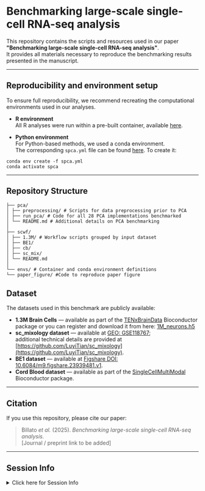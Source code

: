 # Benchmarking large-scale single-cell RNA-seq analysis

This repository contains the scripts and resources used in our paper  
**"Benchmarking large-scale single-cell RNA-seq analysis"**.  
It provides all materials necessary to reproduce the benchmarking results presented in the manuscript.

---

##  Reproducibility and environment setup

To ensure full reproducibility, we recommend recreating the computational environments used in our analyses.

- **R environment**  
  All R analyses were run within a pre-built container, available [here](https://github.com/billila/pca_scwf_paper/blob/main/envs/bioc_3_20_pca_wfsc.def).

- **Python environment**  
  For Python-based methods, we used a conda environment.  
  The corresponding `spca.yml` file can be found [here](https://github.com/billila/pca_scwf_paper/blob/main/envs/spca.yml).
  To create it:  

```
conda env create -f spca.yml
conda activate spca
```

---

## Repository Structure

```
├── pca/
│ ├── preprocessing/ # Scripts for data preprocessing prior to PCA
│ ├── run_pca/ # Code for all 28 PCA implementations benchmarked
│ └── README.md # Additional details on PCA benchmarking
│
├── scwf/
│ ├── 1.3M/ # Workflow scripts grouped by input dataset
│ ├── BE1/
│ ├── cb/
│ ├── sc_mix/
│ └── README.md
│
└── envs/ # Container and conda environment definitions
└── paper_figure/ #Code to reproduce paper figure
```


## Dataset

The datasets used in this benchmark are publicly available:

- **1.3M Brain Cells** — available as part of the [TENxBrainData](https://bioconductor.org/packages/TENxBrainData) Bioconductor package or 
you can register and download it from here: [1M_neurons.h5](https://support.10xgenomics.com/single-cell-gene-expression/datasets/1.3.0/1M_neurons)  
- **sc_mixology dataset** — available at [GEO: GSE118767](https://www.ncbi.nlm.nih.gov/geo/query/acc.cgi?acc=GSE118767);  
  additional technical details are provided at [https://github.com/LuyiTian/sc_mixology](https://github.com/LuyiTian/sc_mixology).  
- **BE1 dataset** — available at [Figshare DOI: 10.6084/m9.figshare.23939481.v1](https://doi.org/10.6084/m9.figshare.23939481.v1).  
- **Cord Blood dataset** — available as part of the [SingleCellMultiModal](https://bioconductor.org/packages/SingleCellMultiModal) Bioconductor package.

---

## Citation

If you use this repository, please cite our paper:

> Billato *et al.* (2025). *Benchmarking large-scale single-cell RNA-seq analysis.*  
> [Journal / preprint link to be added]

---


## Session Info

<details>
<summary>
Click here for Session Info
</summary>

``` r
sessionInfo()
# R version 4.4.2 (2024-10-31)
# Platform: x86_64-pc-linux-gnu
# Running under: Ubuntu 24.04.1 LTS
# 
# Matrix products: default
# BLAS:   /usr/lib/x86_64-linux-gnu/openblas-pthread/libblas.so.3 
# LAPACK: /usr/lib/x86_64-linux-gnu/openblas-pthread/libopenblasp-r0.3.26.so;  LAPACK version 3.12.0
# 
# locale:
#  [1] LC_CTYPE=en_US.UTF-8       LC_NUMERIC=C              
#  [3] LC_TIME=en_US.UTF-8        LC_COLLATE=en_US.UTF-8    
#  [5] LC_MONETARY=en_US.UTF-8    LC_MESSAGES=en_US.UTF-8   
#  [7] LC_PAPER=en_US.UTF-8       LC_NAME=C                 
#  [9] LC_ADDRESS=C               LC_TELEPHONE=C            
# [11] LC_MEASUREMENT=en_US.UTF-8 LC_IDENTIFICATION=C       
# 
# time zone: Etc/UTC
# tzcode source: system (glibc)
# 
# attached base packages:
# [1] stats4    stats     graphics  grDevices utils     datasets  methods  
# [8] base     
# 
# other attached packages:
#  [1] tidyr_1.3.1                 patchwork_1.3.0            
#  [3] Seurat_5.2.1                SeuratObject_5.0.2         
#  [5] sp_2.2-0                    dplyr_1.1.4                
#  [7] scrapper_1.0.3              bluster_1.16.0             
#  [9] mclust_6.1.1                AnnotationDbi_1.68.0       
# [11] SingleCellMultiModal_1.18.0 MultiAssayExperiment_1.32.0
# [13] TENxBrainData_1.26.0        RSpectra_0.16-2            
# [15] rARPACK_0.11-0              DelayedMatrixStats_1.28.1  
# [17] BiocParallel_1.40.0         scran_1.34.0               
# [19] scater_1.34.0               scuttle_1.16.0             
# [21] ggplot2_3.5.1               mbkmeans_1.22.0            
# [23] HDF5Array_1.34.0            rhdf5_2.50.2               
# [25] DelayedArray_0.32.0         SparseArray_1.6.2          
# [27] S4Arrays_1.6.0              abind_1.4-8                
# [29] Matrix_1.7-2                here_1.0.1                 
# [31] BiocSingular_1.22.0         zellkonverter_1.16.0       
# [33] SingleCellExperiment_1.28.1 SummarizedExperiment_1.36.0
# [35] Biobase_2.66.0              GenomicRanges_1.58.0       
# [37] GenomeInfoDb_1.42.3         IRanges_2.40.1             
# [39] S4Vectors_0.44.0            BiocGenerics_0.52.0        
# [41] MatrixGenerics_1.18.1       matrixStats_1.5.0          
# 
# loaded via a namespace (and not attached):
#   [1] spatstat.sparse_3.1-0    httr_1.4.7               RColorBrewer_1.1-3      
#   [4] doParallel_1.0.17        tools_4.4.2              sctransform_0.4.1       
#   [7] R6_2.6.1                 lazyeval_0.2.2           uwot_0.2.3              
#  [10] rhdf5filters_1.18.0      withr_3.0.2              gridExtra_2.3           
#  [13] progressr_0.15.1         cli_3.6.4                spatstat.explore_3.3-4  
#  [16] fastDummies_1.7.5        spatstat.data_3.1-4      ggridges_0.5.6          
#  [19] pbapply_1.7-2            parallelly_1.42.0        limma_3.62.2            
#  [22] RSQLite_2.3.9            generics_0.1.3           ica_1.0-3               
#  [25] spatstat.random_3.3-2    ggbeeswarm_0.7.2         lifecycle_1.0.4         
#  [28] yaml_2.3.10              edgeR_4.4.2              BiocFileCache_2.14.0    
#  [31] Rtsne_0.17               grid_4.4.2               blob_1.2.4              
#  [34] promises_1.3.2           dqrng_0.4.1              ExperimentHub_2.14.0    
#  [37] crayon_1.5.3             dir.expiry_1.14.0        miniUI_0.1.1.1          
#  [40] lattice_0.22-6           beachmat_2.22.0          cowplot_1.1.3           
#  [43] KEGGREST_1.46.0          magick_2.8.5             pillar_1.10.1           
#  [46] metapod_1.14.0           rjson_0.2.23             future.apply_1.11.3     
#  [49] codetools_0.2-20         glue_1.8.0               spatstat.univar_3.1-1   
#  [52] data.table_1.17.0        vctrs_0.6.5              png_0.1-8               
#  [55] spam_2.11-1              gtable_0.3.6             cachem_1.1.0            
#  [58] mime_0.12                survival_3.8-3           iterators_1.0.14        
#  [61] statmod_1.5.0            gmp_0.7-5                fitdistrplus_1.2-2      
#  [64] ROCR_1.0-11              nlme_3.1-167             bit64_4.6.0-1           
#  [67] filelock_1.0.3           RcppAnnoy_0.0.22         rprojroot_2.0.4         
#  [70] irlba_2.3.5.1            vipor_0.4.7              KernSmooth_2.23-26      
#  [73] colorspace_2.1-1         DBI_1.2.3                tidyselect_1.2.1        
#  [76] bit_4.5.0.1              compiler_4.4.2           curl_6.2.1              
#  [79] BiocNeighbors_2.0.1      basilisk.utils_1.18.0    plotly_4.10.4           
#  [82] scales_1.3.0             lmtest_0.9-40            rappdirs_0.3.3          
#  [85] stringr_1.5.1            SpatialExperiment_1.16.0 digest_0.6.37           
#  [88] goftest_1.2-3            spatstat.utils_3.1-2     benchmarkmeData_1.0.4   
#  [91] basilisk_1.18.0          XVector_0.46.0           htmltools_0.5.8.1       
#  [94] pkgconfig_2.0.3          sparseMatrixStats_1.18.0 dbplyr_2.5.0            
#  [97] fastmap_1.2.0            rlang_1.1.5              htmlwidgets_1.6.4       
# [100] UCSC.utils_1.2.0         shiny_1.10.0             farver_2.1.2            
# [103] zoo_1.8-13               jsonlite_1.9.0           magrittr_2.0.3          
# [106] GenomeInfoDbData_1.2.13  dotCall64_1.2            Rhdf5lib_1.28.0         
# [109] munsell_0.5.1            Rcpp_1.0.14              viridis_0.6.5           
# [112] reticulate_1.41.0        stringi_1.8.4            ClusterR_1.3.3          
# [115] zlibbioc_1.52.0          MASS_7.3-64              AnnotationHub_3.14.0    
# [118] plyr_1.8.9               parallel_4.4.2           listenv_0.9.1           
# [121] ggrepel_0.9.6            deldir_2.0-4             Biostrings_2.74.1       
# [124] splines_4.4.2            tensor_1.5               locfit_1.5-9.11         
# [127] igraph_2.1.4             spatstat.geom_3.3-5      RcppHNSW_0.6.0          
# [130] reshape2_1.4.4           ScaledMatrix_1.14.0      BiocVersion_3.20.0      
# [133] BiocManager_1.30.25      foreach_1.5.2            httpuv_1.6.15           
# [136] RANN_2.6.2               purrr_1.0.4              polyclip_1.10-7         
# [139] future_1.34.0            benchmarkme_1.0.8        scattermore_1.2         
# [142] rsvd_1.0.5               xtable_1.8-4             later_1.4.1             
# [145] viridisLite_0.4.2        tibble_3.2.1             memoise_2.0.1           
# [148] beeswarm_0.4.0           cluster_2.1.8            globals_0.16.3 
```

</details>



